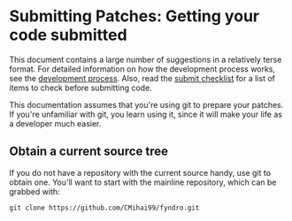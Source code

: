 <!-- SPDX-License-Identifier: MIT -->

# Submitting Patches: Getting your code submitted

This document contains a large number of suggestions in a relatively terse format.
For detailed information on how the development process works,
see the [development process](https://github.com/CMihai99/fyndro/blob/main/Documentation/process/DevelopmentProcess.md).
Also, read the [submit checklist](https://github.com/CMihai99/fyndro/blob/main/Documentation/process/SubmitChecklist.md)
for a list of items to check before submitting code.

This documentation assumes that you're using git to prepare your patches. If you're unfamiliar
with git, you learn using it, since it will make your life as a developer much easier.

## Obtain a current source tree

If you do not have a repository with the current source handy, use git to obtain one.
You'll want to start with the mainline repository, which can be grabbed with:

```console
git clone https://github.com/CMihai99/fyndro.git
```

